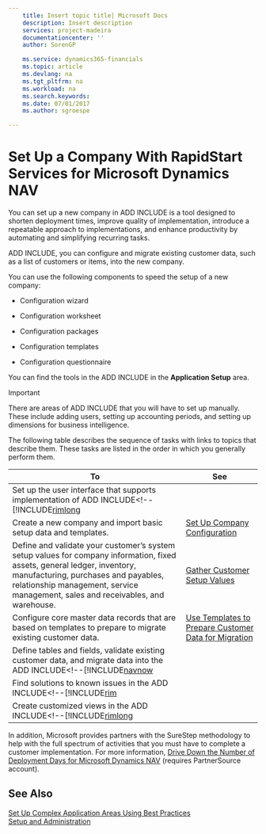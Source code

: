 ```yaml
---
    title: Insert topic title| Microsoft Docs
    description: Insert description
    services: project-madeira
    documentationcenter: ''
    author: SorenGP

    ms.service: dynamics365-financials
    ms.topic: article
    ms.devlang: na
    ms.tgt_pltfrm: na
    ms.workload: na
    ms.search.keywords:
    ms.date: 07/01/2017
    ms.author: sgroespe

---
```

# Set Up a Company With RapidStart Services for Microsoft Dynamics NAV
You can set up a new company in ADD INCLUDE<!--[!INCLUDE[navnow](../../includes/rim_md.md)]--> is a tool designed to shorten deployment times, improve quality of implementation, introduce a repeatable approach to implementations, and enhance productivity by automating and simplifying recurring tasks.  
  
 ADD INCLUDE<!--[!INCLUDE[rim](../../includes/rim_md.md)]-->, you can configure and migrate existing customer data, such as a list of customers or items, into the new company.  
  
 You can use the following components to speed the setup of a new company:  
  
-   Configuration wizard  
  
-   Configuration worksheet  
  
-   Configuration packages  
  
-   Configuration templates  
  
-   Configuration questionnaire  
  
 You can find the tools in the ADD INCLUDE<!--[!INCLUDE[rtc](../../includes/rtc_md.md)]--> in the **Application Setup** area.  
  
> [!IMPORTANT]  
>  There are areas of ADD INCLUDE<!--[!INCLUDE[navnow](../../includes/navnow_md.md)]--> that you will have to set up manually. These include adding users, setting up accounting periods, and setting up dimensions for business intelligence.  
  
 The following table describes the sequence of tasks with links to topics that describe them. These tasks are listed in the order in which you generally perform them.  
  
|**To**|**See**|  
|------------|-------------|  
|Set up the user interface that supports implementation of ADD INCLUDE<!--[!INCLUDE[rimlong](../../includes/how-to-use-the-rapidstart-services-role-center-to-track-progress.md)|  
|Create a new company and import basic setup data and templates.|[Set Up Company Configuration](../set-up-company-configuration.md)|  
|Define and validate your customer’s system setup values for company information, fixed assets, general ledger, inventory, manufacturing, purchases and payables, relationship management, service management, sales and receivables, and warehouse.|[Gather Customer Setup Values](../gather-customer-setup-values.md)|  
|Configure core master data records that are based on templates to prepare to migrate existing customer data.|[Use Templates to Prepare Customer Data for Migration](../use-templates-to-prepare-customer-data-for-migration.md)|  
|Define tables and fields, validate existing customer data, and migrate data into the ADD INCLUDE<!--[!INCLUDE[navnow](../../includes/migrate-customer-data.md)|  
|Find solutions to known issues in the ADD INCLUDE<!--[!INCLUDE[rim](../../includes/tips-and-tricks-rapidstart-services.md)|  
|Create customized views in the ADD INCLUDE<!--[!INCLUDE[rimlong](../../includes/how-to-create-custom-company-configuration-packages.md)|  
  
 In addition, Microsoft provides partners with the SureStep methodology to help with the full spectrum of activities that you must have to complete a customer implementation. For more information, [Drive Down the Number of Deployment Days for Microsoft Dynamics NAV](http://go.microsoft.com/fwlink/?LinkId=255256) \(requires PartnerSource account\).  
  
## See Also  
 [Set Up Complex Application Areas Using Best Practices](../set-up-complex-application-areas-using-best-practices.md)   
 [Setup and Administration](../setup-and-administration.md)